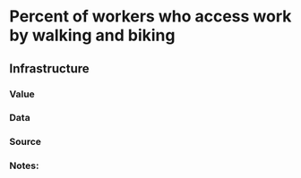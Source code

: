 # Percent of workers who access work by walking and biking

## Infrastructure

### Value

### Data

### Source

### Notes: